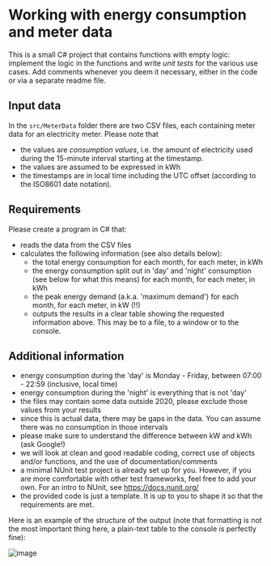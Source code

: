 # Working with energy consumption and meter data
This is a small C# project that contains functions with empty logic: implement the logic in the functions and write _unit tests_ for the various use cases. Add comments whenever you deem it necessary, either in the code or via a separate readme file.

## Input data
In the `src/MeterData` folder there are two CSV files, each containing meter data for an electricity meter. Please note that
* the values are _consumption values_, i.e. the amount of electricity used during the 15-minute interval starting at the timestamp.
* the values are assumed to be expressed in kWh
* the timestamps are in local time including the UTC offset (according to the ISO8601 date notation). 

## Requirements
Please create a program in C# that:
* reads the data from the CSV files
* calculates the following information (see also details below):
  * the total energy consumption for each month, for each meter, in kWh
  * the energy consumption split out in 'day' and 'night' consumption (see below for what this means) for each month, for each meter, in kWh
  * the peak energy demand (a.k.a. 'maximum demand') for each month, for each meter, in kW (!!)
  * outputs the results in a clear table showing the requested information above. This may be to a file, to a window or to the console. 

## Additional information
* energy consumption during the 'day' is Monday - Friday, between 07:00 - 22:59 (inclusive, local time)
* energy consumption during the 'night' is everything that is not 'day'
* the files may contain some data outside 2020, please exclude those values from your results
* since this is actual data, there may be gaps in the data. You can assume there was no consumption in those intervals
* please make sure to understand the difference between kW and kWh (ask Google!)
* we will look at clean and good readable coding, correct use of objects and/or functions, and the use of documentation/comments
* a minimal NUnit test project is already set up for you. However, if you are more comfortable with other test frameworks, feel free to add your own. For an intro to NUnit, see https://docs.nunit.org/
* the provided code is just a template. It is up to you to shape it so that the requirements are met.

Here is an example of the structure of the output (note that formatting is not the most important thing here, a plain-text table to the console is perfectly fine):

![image](https://user-images.githubusercontent.com/5672785/152315456-5e6b92a1-1e3d-46be-9729-404f4f36735a.png)
